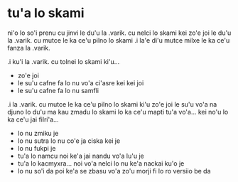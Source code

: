 # tu'a lo skami
ni'o lo so'i prenu cu jinvi le du'u la .varik. cu nelci lo skami kei zo'e joi le du'u la .varik. cu mutce le ka ce'u pilno lo skami  .i la'e di'u mutce milxe le ka ce'u fanza la .varik.

.i ku'i la .varik. cu tolnei lo skami ki'u...

* zo'e joi
* le su'u cafne fa lo nu vo'a ci'asre kei kei joi
* le su'u cafne fa lo nu samfli

.i la .varik. cu mutce le ka ce'u pilno lo skami ki'u zo'e joi le su'u vo'a na djuno lo du'u ma kau zmadu lo skami lo ka ce'u mapti tu'a vo'a... kei no'u lo ka ce'u jai filri'a...

* lo nu zmiku je
* lo nu sutra lo nu co'e ja ciska kei je
* lo nu fukpi je
* tu'a lo namcu noi ke'a jai nandu vo'a lu'u je
* tu'a lo kacmyxra... noi vo'a nelci lo nu ke'a nackai ku'o je
* lo nu so'i da poi ke'a se zbasu vo'a zo'u morji fi lo ro versiio be da
